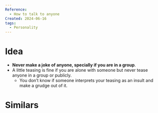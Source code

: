 ```yaml
---
Reference:
  - How to talk to anyone
Created: 2024-06-16
tags:
  - Personality
---
```

# Idea

* **Never make a joke of anyone, specially if you are in a group**.
* A little teasing is fine if you are alone with someone but never tease anyone in a group or publicly.
	* You don’t know if someone interprets your teasing as an insult and make a grudge out of it.
# Similars

